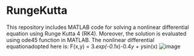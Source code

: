# RungeKutta
This repository includes MATLAB code for solving a nonlinear differential equation using Runge Kutta 4 (RK4). Moreover, the solution is evaluated using ode45 function in MATLAB.
The nonlinear differential equationadopted here is: 
F(x,y) = 3.*exp(-0.1*x)-0.4*y + y*sin(x)
![image](https://user-images.githubusercontent.com/61955953/133813054-269bd089-60b5-4a26-a569-c90d417da47b.png)
